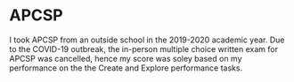 # APCSP

I took APCSP from an outside school in the 2019-2020 academic year. 
Due to the COVID-19 outbreak, the in-person multiple choice written exam for APCSP was cancelled, hence my score was soley based on my performance on the the Create and Explore performance tasks. 
